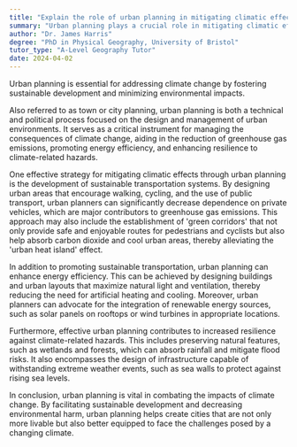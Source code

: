 ```yaml
---
title: "Explain the role of urban planning in mitigating climatic effects"
summary: "Urban planning plays a crucial role in mitigating climatic effects by promoting sustainable development and reducing environmental impact."
author: "Dr. James Harris"
degree: "PhD in Physical Geography, University of Bristol"
tutor_type: "A-Level Geography Tutor"
date: 2024-04-02
---
```


Urban planning is essential for addressing climate change by fostering sustainable development and minimizing environmental impacts.

Also referred to as town or city planning, urban planning is both a technical and political process focused on the design and management of urban environments. It serves as a critical instrument for managing the consequences of climate change, aiding in the reduction of greenhouse gas emissions, promoting energy efficiency, and enhancing resilience to climate-related hazards.

One effective strategy for mitigating climatic effects through urban planning is the development of sustainable transportation systems. By designing urban areas that encourage walking, cycling, and the use of public transport, urban planners can significantly decrease dependence on private vehicles, which are major contributors to greenhouse gas emissions. This approach may also include the establishment of 'green corridors' that not only provide safe and enjoyable routes for pedestrians and cyclists but also help absorb carbon dioxide and cool urban areas, thereby alleviating the 'urban heat island' effect.

In addition to promoting sustainable transportation, urban planning can enhance energy efficiency. This can be achieved by designing buildings and urban layouts that maximize natural light and ventilation, thereby reducing the need for artificial heating and cooling. Moreover, urban planners can advocate for the integration of renewable energy sources, such as solar panels on rooftops or wind turbines in appropriate locations.

Furthermore, effective urban planning contributes to increased resilience against climate-related hazards. This includes preserving natural features, such as wetlands and forests, which can absorb rainfall and mitigate flood risks. It also encompasses the design of infrastructure capable of withstanding extreme weather events, such as sea walls to protect against rising sea levels.

In conclusion, urban planning is vital in combating the impacts of climate change. By facilitating sustainable development and decreasing environmental harm, urban planning helps create cities that are not only more livable but also better equipped to face the challenges posed by a changing climate.
    